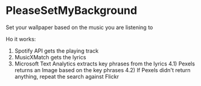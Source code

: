 # PleaseSetMyBackground
Set your wallpaper based on the music you are listening to

Ho it works:
1) Spotify API gets the playing track
2) MusicXMatch gets the lyrics
3) Microsoft Text Analytics extracts key phrases from the lyrics
4.1) Pexels returns an Image based on the key phrases
4.2) If Pexels didn't return anything, repeat the search against Flickr

